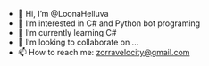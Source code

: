 - 👋 Hi, I’m @LoonaHelluva
- 👀 I’m interested in C# and Python bot programing
- 🌱 I’m currently learning C#
- 💞️ I’m looking to collaborate on ...
- 📫 How to reach me: zorravelocity@gmail.com

<!---
LoonaHelluva/LoonaHelluva is a ✨ special ✨ repository because its `README.md` (this file) appears on your GitHub profile.
You can click the Preview link to take a look at your changes.
--->

